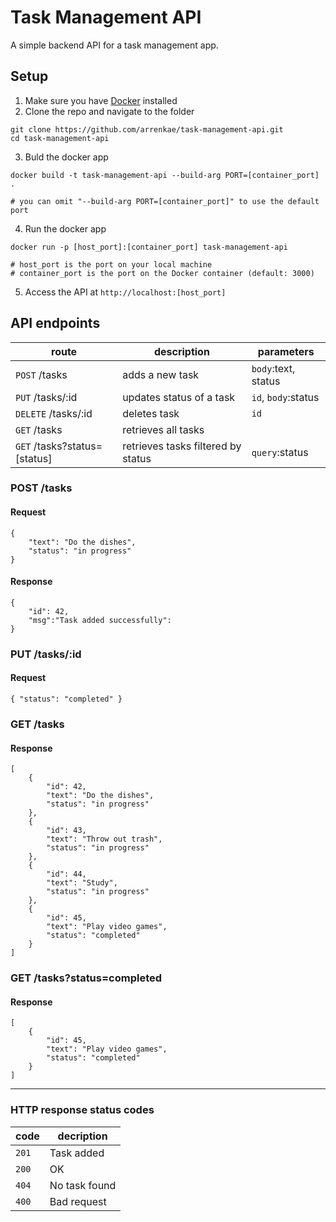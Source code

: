 # Task Management API

A simple backend API for a task management app.

## Setup

1. Make sure you have [Docker](https://www.docker.com/get-started) installed
2. Clone the repo and navigate to the folder

```
git clone https://github.com/arrenkae/task-management-api.git
cd task-management-api
```

3. Buld the docker app

```
docker build -t task-management-api --build-arg PORT=[container_port] .

# you can omit "--build-arg PORT=[container_port]" to use the default port
```

4. Run the docker app

```
docker run -p [host_port]:[container_port] task-management-api

# host_port is the port on your local machine
# container_port is the port on the Docker container (default: 3000)
```
5. Access the API at `http://localhost:[host_port]`

## API endpoints

| route                        | description                        | parameters          |
| ---------------------------- | ---------------------------------- | ------------------- |
| `POST` /tasks                | adds a new task                    | `body`:text, status |
| `PUT` /tasks/:id             | updates status of a task           | `id`, `body`:status |
| `DELETE` /tasks/:id          | deletes task                       | `id`                |
| `GET` /tasks                 | retrieves all tasks                |                     |
| `GET` /tasks?status=[status] | retrieves tasks filtered by status | `query`:status      |

### POST /tasks

#### Request

```
{
    "text": "Do the dishes",
    "status": "in progress"
}
```

#### Response

```
{
    "id": 42,
    "msg":"Task added successfully":
}
```

### PUT /tasks/:id

#### Request

```
{ "status": "completed" }
```

### GET /tasks

#### Response

```
[
    {
        "id": 42,
        "text": "Do the dishes",
        "status": "in progress"
    },
    {
        "id": 43,
        "text": "Throw out trash",
        "status": "in progress"
    },
    {
        "id": 44,
        "text": "Study",
        "status": "in progress"
    },
    {
        "id": 45,
        "text": "Play video games",
        "status": "completed"
    }
]
```

### GET /tasks?status=completed

#### Response

```
[
    {
        "id": 45,
        "text": "Play video games",
        "status": "completed"
    }
]
```

---

### HTTP response status codes

| code  | decription                    |
| ----- | ----------------------------- |
| `201` | Task added                    |
| `200` | OK                            |
| `404` | No task found                 |
| `400` | Bad request                   |
